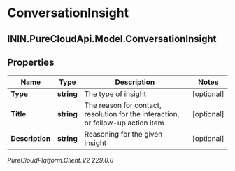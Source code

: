 # ConversationInsight

## ININ.PureCloudApi.Model.ConversationInsight

## Properties

|Name | Type | Description | Notes|
|------------ | ------------- | ------------- | -------------|
| **Type** | **string** | The type of insight | [optional] |
| **Title** | **string** | The reason for contact, resolution for the interaction, or follow-up action item | [optional] |
| **Description** | **string** | Reasoning for the given insight | [optional] |



_PureCloudPlatform.Client.V2 229.0.0_
